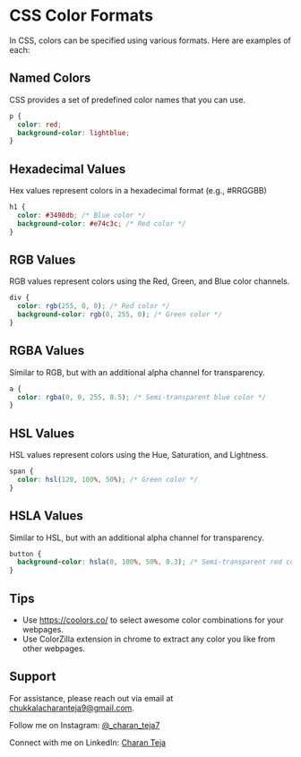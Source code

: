 # CSS Color Formats

In CSS, colors can be specified using various formats. Here are examples of each:


## Named Colors

CSS provides a set of predefined color names that you can use.

```css
p {
  color: red;
  background-color: lightblue;
}
```
## Hexadecimal Values
Hex values represent colors in a hexadecimal format (e.g., #RRGGBB)

```css
h1 {
  color: #3498db; /* Blue color */
  background-color: #e74c3c; /* Red color */
}
```


## RGB Values
RGB values represent colors using the Red, Green, and Blue color channels.

```css
div {
  color: rgb(255, 0, 0); /* Red color */
  background-color: rgb(0, 255, 0); /* Green color */
}
```
## RGBA Values
Similar to RGB, but with an additional alpha channel for transparency.

```css
a {
  color: rgba(0, 0, 255, 0.5); /* Semi-transparent blue color */
}
```
## HSL Values
HSL values represent colors using the Hue, Saturation, and Lightness.

```css
span {
  color: hsl(120, 100%, 50%); /* Green color */
}
```
## HSLA Values
Similar to HSL, but with an additional alpha channel for transparency.

```css
button {
  background-color: hsla(0, 100%, 50%, 0.3); /* Semi-transparent red color */
}
```

## Tips

- Use https://coolors.co/ to select awesome color combinations for your webpages.
- Use ColorZilla extension in chrome to extract any color you like from other webpages.

## Support

For assistance, please reach out via email at chukkalacharanteja9@gmail.com.

Follow me on Instagram: [@_charan_teja7](https://www.instagram.com/_charan_teja7/)

Connect with me on LinkedIn: [Charan Teja](https://www.linkedin.com/in/charanteja177/)


